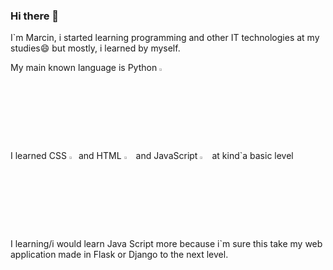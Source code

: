 ### Hi there 👋


<!-- **ycine/ycine** is a ✨ _special_ ✨ repository because its `README.md` (this file) appears on your GitHub profile. -->


 I`m Marcin, i started learning programming and other IT technologies at my studies😄 but mostly, i learned by myself.
 
 My main known language is Python <img src="https://cdn-icons-png.flaticon.com/512/5968/5968350.png" height=3% width=3% >

 I learned CSS  <img src="https://cdn-icons-png.flaticon.com/512/732/732190.png" height=3% width=3%>and HTML <img src="https://cdn-icons-png.flaticon.com/512/174/174854.png" height=3% width=3%> and JavaScript  <img src="https://cdn-icons-png.flaticon.com/512/5968/5968292.png" height=3% width=3%> at kind`a basic level 
 
 I learning/i would learn Java Script more because i`m sure this take my web application made in Flask or Django to the next level.
 
